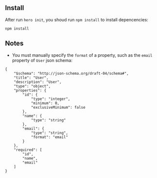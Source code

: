 ## Install

After run `hero init`, you shoud run `npm install` to install depencencies:

```
npm install
```

## Notes

- You must manually specify the `format` of a property, such as the `email` property of `User` json schema:

```
{
    "$schema": "http://json-schema.org/draft-04/schema#",
    "title": "User",
    "description": "User",
    "type": "object",
    "properties": {
        "id": {
            "type": "integer",
            "minimum": 0,
            "exclusiveMinimum": false
        },
        "name": {
            "type": "string"
        },
        "email": {
            "type": "string",
            "format": "email"
        }
    },
    "required": [
        "id",
        "name",
        "email"
    ]
}
```